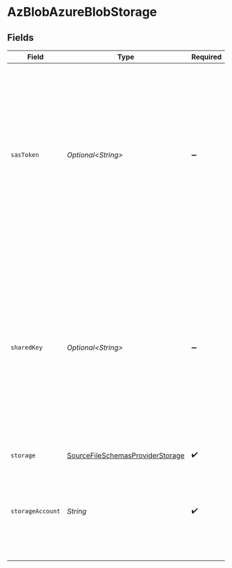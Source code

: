 # AzBlobAzureBlobStorage


## Fields

| Field                                                                                                                                                                                                                                           | Type                                                                                                                                                                                                                                            | Required                                                                                                                                                                                                                                        | Description                                                                                                                                                                                                                                     |
| ----------------------------------------------------------------------------------------------------------------------------------------------------------------------------------------------------------------------------------------------- | ----------------------------------------------------------------------------------------------------------------------------------------------------------------------------------------------------------------------------------------------- | ----------------------------------------------------------------------------------------------------------------------------------------------------------------------------------------------------------------------------------------------- | ----------------------------------------------------------------------------------------------------------------------------------------------------------------------------------------------------------------------------------------------- |
| `sasToken`                                                                                                                                                                                                                                      | *Optional\<String>*                                                                                                                                                                                                                             | :heavy_minus_sign:                                                                                                                                                                                                                              | To access Azure Blob Storage, this connector would need credentials with the proper permissions. One option is a SAS (Shared Access Signature) token. If accessing publicly available data, this field is not necessary.                        |
| `sharedKey`                                                                                                                                                                                                                                     | *Optional\<String>*                                                                                                                                                                                                                             | :heavy_minus_sign:                                                                                                                                                                                                                              | To access Azure Blob Storage, this connector would need credentials with the proper permissions. One option is a storage account shared key (aka account key or access key). If accessing publicly available data, this field is not necessary. |
| `storage`                                                                                                                                                                                                                                       | [SourceFileSchemasProviderStorage](../../models/shared/SourceFileSchemasProviderStorage.md)                                                                                                                                                     | :heavy_check_mark:                                                                                                                                                                                                                              | N/A                                                                                                                                                                                                                                             |
| `storageAccount`                                                                                                                                                                                                                                | *String*                                                                                                                                                                                                                                        | :heavy_check_mark:                                                                                                                                                                                                                              | The globally unique name of the storage account that the desired blob sits within. See <a href="https://docs.microsoft.com/en-us/azure/storage/common/storage-account-overview" target="_blank">here</a> for more details.                      |